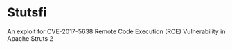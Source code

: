 # Stutsfi
An exploit for CVE-2017-5638 Remote Code Execution (RCE) Vulnerability in Apache Struts 2


